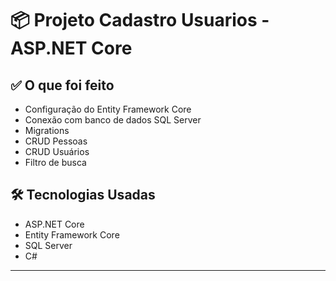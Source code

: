 # 📦 Projeto Cadastro Usuarios - ASP.NET Core

## ✅ O que foi feito

- Configuração do Entity Framework Core
- Conexão com banco de dados SQL Server
- Migrations
- CRUD Pessoas
- CRUD Usuários
- Filtro de busca

## 🛠️ Tecnologias Usadas

- ASP.NET Core
- Entity Framework Core
- SQL Server
- C#

---
